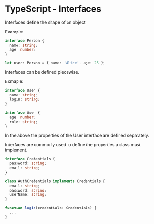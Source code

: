 # TypeScript - Interfaces

Interfaces define the shape of an object.

Example:

```typescript
interface Person {
  name: string;
  age: number;
}

let user: Person = { name: 'Alice', age: 25 };
```

Interfaces can be defined piecewise.

Exmaple:

```typescript
interface User {
  name: string;
  login: string;
}

interface User {
  age: number;
  role: string;
}
```

In the above the properties of the User interface are defined separately.

Interfaces are commonly used to define the properties a class must implement.

```typescript
interface Credentials {
  password: string;
  email: string;
}

class AuthCredentials implements Credentials {
  email: string;
  password: string;
  userName: string;
}

function login(credentials: Credentials) {
  ...
}
```
